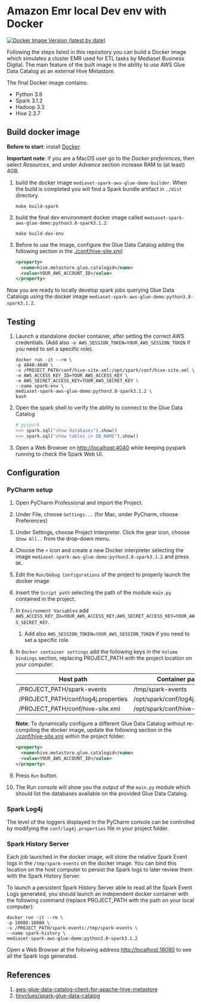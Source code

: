 # Amazon Emr local Dev env with Docker

[![Docker Image Version (latest by date)](https://img.shields.io/docker/v/davideroman0/python-spark-glue?logo=docker)](https://hub.docker.com/r/davideroman0/python-spark-glue)
<br/>

Following the steps listed in this repository you can build a Docker image which
simulates a cluster EMR used for ETL tasks by Mediaset Business Digital.
The main feature of the built image is the ability to use AWS Glue Data Catalog 
as an external Hive Metastore.

The final Docker image contains:
- Python 3.8
- Spark 3.1.2
- Hadoop 3.3
- Hive 2.3.7


## Build docker image

**Before to start**: install [Docker](https://docs.docker.com/).

**Important note**: if you are a MacOS user go to the _Docker preferences_, then select _Resources_, and under 
_Advance_ section increase RAM to (at least) 4GB.

1) build the docker image `mediaset-spark-aws-glue-demo-builder`. 
When the build is completed you will find a Spark bundle artifact in `./dist` directory.
  
   ```shell
   make build-spark
   ```

2) build the final dev environment docker image called `mediaset-spark-aws-glue-demo:python3.8-spark3.1.2`

   ```shell
   make build-dev-env
   ```

3) Before to use the image, configure the Glue Data Catalog adding the following
section in the [./conf/hive-site.xml](conf/hive-site.xml):

   ```xml
   <property>
     <name>hive.metastore.glue.catalogid</name>
     <value>YOUR_AWS_ACCOUNT_ID</value>
   </property>
   ```

Now you are ready to locally develop spark jobs querying Glue Data Catalogs 
using the docker image `mediaset-spark-aws-glue-demo:python3.8-spark3.1.2`.

## Testing

1) Launch a standalone docker container, after setting the correct AWS credentials.
   (Add also `-e AWS_SESSION_TOKEN=YOUR_AWS_SESSION_TOKEN` if you need to set a specific role).

   ```shell
   docker run -it --rm \
   -p 4040:4040 \
   -v /PROJECT_PATH/conf/hive-site.xml:/opt/spark/conf/hive-site.xml \
   -e AWS_ACCESS_KEY_ID=YOUR_AWS_ACCESS_KEY \
   -e AWS_SECRET_ACCESS_KEY=YOUR_AWS_SECRET_KEY \
   --name spark-env \
   mediaset-spark-aws-glue-demo:python3.8-spark3.1.2 \
   bash
   ```

2) Open the spark shell to verify the ability to connect to the Glue Data Catalog

   ```python
   # pyspark
   >>> spark.sql("show databases").show()
   >>> spark.sql("show tables in DB_NAME").show()
   ```

3) Open a Web Browser on [http://localhost:4040](http://localhost:4040) 
while keeping pyspark running to check the Spark Web UI.

## Configuration

### PyCharm setup

1. Open PyCharm Professional and import the Project.
2. Under File, choose `Settings...` (for Mac, under PyCharm, choose Preferences)
3. Under Settings, choose Project Interpreter. Click the gear icon, choose `Show All..` from the drop-down menu.
4. Choose the `+` icon and create a new Docker interpreter selecting the image `mediaset-spark-aws-glue-demo:python3.8-spark3.1.2` and press `OK`.
5. Edit the `Run/Debug Configurations` of the project to properly launch the docker image
6. Insert the `Script path` selecting the path of the module `main.py` contained in the project.
7. In `Environment Variables` add `AWS_ACCESS_KEY_ID=YOUR_AWS_ACCESS_KEY;AWS_SECRET_ACCESS_KEY=YOUR_AWS_SECRET_KEY`.
   1. Add also `AWS_SESSION_TOKEN=YOUR_AWS_SESSION_TOKEN` if you need to set a specific role.
8. In `Docker container settings` add the following keys in the `Volume bindings` section, replacing PROJECT_PATH with the project location on your computer:

   | Host path                           | Container path                   |
   |-------------------------------------|----------------------------------|
   | /PROJECT_PATH/spark-events          | /tmp/spark-events                |
   | /PROJECT_PATH/conf/log4j.properties | /opt/spark/conf/log4j.properties |
   | /PROJECT_PATH/conf/hive-site.xml    | /opt/spark/conf/hive-site.xml    |

   **Note**: To dynamically configure a different Glue Data Catalog without re-compiling
   the docker image, update the following section in the [./conf/hive-site.xml](conf/hive-site.xml) within the project folder:

   ```xml
   <property>
     <name>hive.metastore.glue.catalogid</name>
     <value>YOUR_AWS_ACCOUNT_ID</value>
   </property>
   ```

9. Press `Run` button.
10. The Run console will show you the output of the `main.py` module which should list the databases available on the provided Glue Data Catalog.


### Spark Log4j
The level of the loggers displayed in the PyCharm console can be controlled by modifying the `conf/log4j.properties` file in your project folder.

### Spark History Server
Each job launched in the docker image, will store the relative Spark Event logs in the `/tmp/spark-events` on the docker image.
You can bind this location on the host computer to persist the Spark logs to later review them with the Spark History Server.

To launch a persistent Spark History Server able to read all the Spark Event Logs generated,
you should launch an independent docker container with the following command (replace PROJECT_PATH with the path on your local computer):

```shell
docker run -it --rm \
-p 18080:18080 \
-v /PROJECT_PATH/spark-events:/tmp/spark-events \
--name spark-history \
mediaset-spark-aws-glue-demo:python3.8-spark3.1.2
```

Open a Web Browser at the following address [http://localhost:18080](http://localhost:18080) to see all the Spark logs generated.

## References

1) [aws-glue-data-catalog-client-for-apache-hive-metastore](https://github.com/awslabs/aws-glue-data-catalog-client-for-apache-hive-metastore)
2) [tinyclues/spark-glue-data-catalog](https://github.com/tinyclues/spark-glue-data-catalog)
